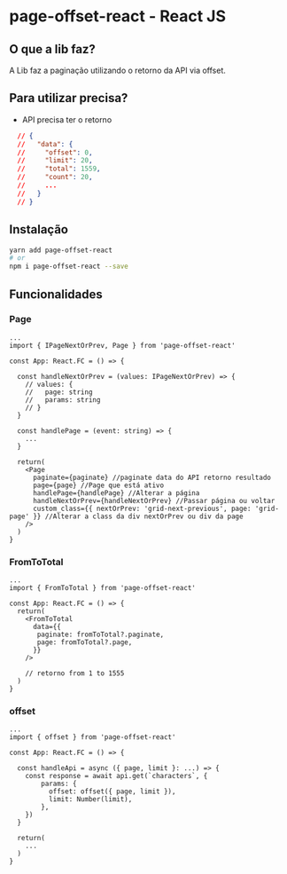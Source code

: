 # page-offset-react - React JS

## O que a lib faz?

A Lib faz a paginação utilizando o retorno da API via offset.

## Para utilizar precisa?

- API precisa ter o retorno

```JSON
  // {
  //   "data": {
  //     "offset": 0,
  //     "limit": 20,
  //     "total": 1559,
  //     "count": 20,
  //     ...
  //   }
  // }
```

## Instalação

```bash
yarn add page-offset-react
# or
npm i page-offset-react --save
```

## Funcionalidades

### Page

```tsx
...
import { IPageNextOrPrev, Page } from 'page-offset-react'

const App: React.FC = () => {

  const handleNextOrPrev = (values: IPageNextOrPrev) => {
    // values: {
    //   page: string
    //   params: string
    // }
  }

  const handlePage = (event: string) => {
    ...
  }

  return(
    <Page
      paginate={paginate} //paginate data do API retorno resultado
      page={page} //Page que está ativo
      handlePage={handlePage} //Alterar a página
      handleNextOrPrev={handleNextOrPrev} //Passar página ou voltar
      custom_class={{ nextOrPrev: 'grid-next-previous', page: 'grid-page' }} //Alterar a class da div nextOrPrev ou div da page
    />
  )
}

```

### FromToTotal

```tsx
...
import { FromToTotal } from 'page-offset-react'

const App: React.FC = () => {
  return(
    <FromToTotal
      data={{
       paginate: fromToTotal?.paginate,
       page: fromToTotal?.page,
      }}
    />

    // retorno from 1 to 1555
  )
}
```

### offset

```tsx
...
import { offset } from 'page-offset-react'

const App: React.FC = () => {

  const handleApi = async ({ page, limit }: ...) => {
    const response = await api.get(`characters`, {
        params: {
          offset: offset({ page, limit }),
          limit: Number(limit),
        },
    })
  }

  return(
    ...
  )
}
```
